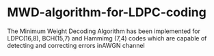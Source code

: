 # MWD-algorithm-for-LDPC-coding
The Minimum Weight Decoding Algorithm has been implemented for LDPC(16,8), BCH(15,7) and Hammimg (7,4) codes which are capable of detecting and correcting errors inAWGN channel
